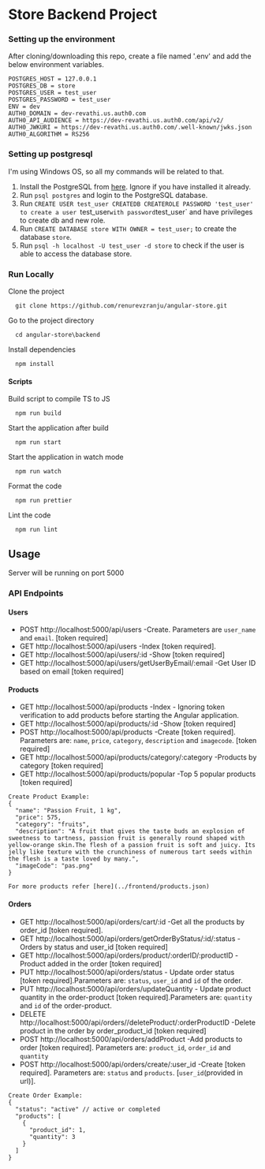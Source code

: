 # Store Backend Project

### Setting up the environment
After cloning/downloading this repo, create a file named '.env' and add the below environment variables.

```
POSTGRES_HOST = 127.0.0.1
POSTGRES_DB = store
POSTGRES_USER = test_user
POSTGRES_PASSWORD = test_user
ENV = dev
AUTH0_DOMAIN = dev-revathi.us.auth0.com
AUTH0_API_AUDIENCE = https://dev-revathi.us.auth0.com/api/v2/
AUTH0_JWKURI = https://dev-revathi.us.auth0.com/.well-known/jwks.json
AUTH0_ALGORITHM = RS256
```

### Setting up postgresql
I'm using Windows OS, so all my commands will be related to that.

1. Install the PostgreSQL from [here](https://www.postgresql.org/download/windows). Ignore if you have installed it already.
2. Run `psql postgres` and login to the PostgreSQL database.
3. Run `CREATE USER test_user CREATEDB CREATEROLE PASSWORD 'test_user' to create a user `test_user` with password `test_user` and have privileges to create db and new role.
4. Run `CREATE DATABASE store WITH OWNER = test_user;` to create the database `store`.
5. Run `psql -h localhost -U test_user -d store` to check if the user is able to access the database store.

### Run Locally

Clone the project
```
  git clone https://github.com/renurevzranju/angular-store.git
```

Go to the project directory
```
  cd angular-store\backend
```

Install dependencies
```
  npm install
```

#### Scripts

Build script to compile TS to JS
```
  npm run build
```

Start the application after build
```
  npm run start
```

Start the application in watch mode
```
  npm run watch
```

Format the code
```
  npm run prettier
```

Lint the code
```
  npm run lint
```

## Usage

Server will be running on port 5000

### API Endpoints

#### Users
- POST http://localhost:5000/api/users -Create. Parameters are `user_name` and `email`. [token required]
- GET http://localhost:5000/api/users -Index [token required].
- GET http://localhost:5000/api/users/:id -Show [token required]
- GET http://localhost:5000/api/users/getUserByEmail/:email -Get User ID based on email [token required]

#### Products
- GET http://localhost:5000/api/products -Index - Ignoring token verification to add products before starting the Angular application.
- GET http://localhost:5000/api/products/:id -Show [token required]
- POST http://localhost:5000/api/products -Create [token required]. Parameters are: `name`, `price`, `category`, `description` and `imagecode`. [token required]
- GET http://localhost:5000/api/products/category/:category -Products by category [token required]
- GET http://localhost:5000/api/products/popular -Top 5 popular products [token required]
```
Create Product Example:
{
  "name": "Passion Fruit, 1 kg",
  "price": 575,
  "category": "fruits",
  "description": "A fruit that gives the taste buds an explosion of sweetness to tartness, passion fruit is generally round shaped with yellow-orange skin.The flesh of a passion fruit is soft and juicy. Its jelly like texture with the crunchiness of numerous tart seeds within the flesh is a taste loved by many.",
  "imageCode": "pas.png"
}

For more products refer [here](../frontend/products.json)
```

#### Orders
- GET http://localhost:5000/api/orders/cart/:id -Get all the products by order_id [token required].
- GET http://localhost:5000/api/orders/getOrderByStatus/:id/:status - Orders by status and user_id [token required]
- GET http://localhost:5000/api/orders/product/:orderID/:productID -Product added in the order [token required]
- PUT http://localhost:5000/api/orders/status - Update order status [token required].Parameters are: `status`, `user_id` and `id` of the order.
- PUT http://localhost:5000/api/orders/updateQuantity - Update product quantity in the order-product [token required].Parameters are: `quantity` and `id` of the order-product.
- DELETE http://localhost:5000/api/orders//deleteProduct/:orderProductID -Delete product in the order by order_product_id [token required]
- POST http://localhost:5000/api/orders/addProduct -Add products to order [token required]. Parameters are: `product_id`, `order_id` and `quantity`
- POST http://localhost:5000/api/orders/create/:user_id -Create [token required]. Parameters are: `status` and `products`. [`user_id`(provided in url)].
```
Create Order Example:
{
  "status": "active" // active or completed
  "products": [
    {
      "product_id": 1,
      "quantity": 3
    }
  ]
}
```
